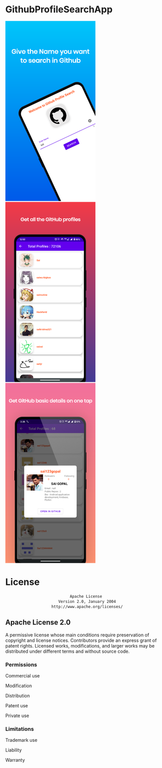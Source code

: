 # GithubProfileSearchApp

<img src="Screenshot/Screenshoot1.png" width="280px" alt="Screenshot" /><img src="Screenshot/Screenshoot2.png" width="280px" alt="Screenshot" /><img src="Screenshot/Screenshoot3.png" width="280px" alt="Screenshot" />

# License
                                Apache License
                           Version 2.0, January 2004
                        http://www.apache.org/licenses/
   
## Apache License 2.0
A permissive license whose main conditions require preservation of copyright and license notices. Contributors provide an express grant of patent rights. Licensed works, modifications, and larger works may be distributed under different terms and without source code.

### Permissions
 Commercial use
 
 Modification
 
 Distribution
 
 Patent use
 
 Private use
 
### Limitations
 Trademark use
 
 Liability
 
 Warranty
